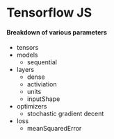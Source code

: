 # Tensorflow JS

#### Breakdown of various parameters

- tensors
- models
  - sequential
- layers
  - dense
  - activiation
  - units
  - inputShape
- optimizers
  - stochastic gradient decent
- loss
  - meanSquaredError